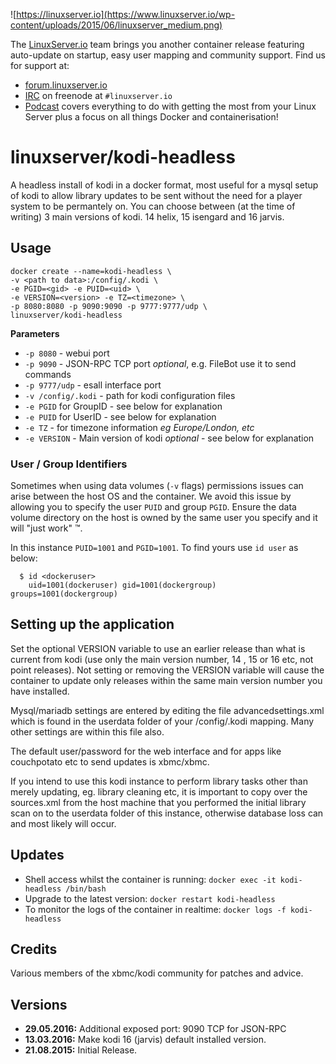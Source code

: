 ![https://linuxserver.io](https://www.linuxserver.io/wp-content/uploads/2015/06/linuxserver_medium.png)

The [LinuxServer.io](https://linuxserver.io) team brings you another container release featuring auto-update on startup, easy user mapping and community support. Find us for support at:
* [forum.linuxserver.io](https://forum.linuxserver.io)
* [IRC](https://www.linuxserver.io/index.php/irc/) on freenode at `#linuxserver.io`
* [Podcast](https://www.linuxserver.io/index.php/category/podcast/) covers everything to do with getting the most from your Linux Server plus a focus on all things Docker and containerisation!

# linuxserver/kodi-headless

A headless install of kodi in a docker format, most useful for a mysql setup of kodi to allow library updates to be sent without the need for a player system to be permantely on. You can choose between (at the time of writing) 3 main versions of kodi. 14 helix, 15 isengard and 16 jarvis.

## Usage

```
docker create --name=kodi-headless \
-v <path to data>:/config/.kodi \
-e PGID=<gid> -e PUID=<uid> \
-e VERSION=<version> -e TZ=<timezone> \
-p 8080:8080 -p 9090:9090 -p 9777:9777/udp \
linuxserver/kodi-headless
```

**Parameters**

* `-p 8080` - webui port
* `-p 9090` - JSON-RPC TCP port *optional*, e.g. FileBot use it to send commands
* `-p 9777/udp` - esall interface port
* `-v /config/.kodi` - path for kodi configuration files
* `-e PGID` for GroupID - see below for explanation
* `-e PUID` for UserID - see below for explanation
* `-e TZ` - for timezone information *eg Europe/London, etc*
* `-e VERSION` - Main version of kodi *optional* - see below for explanation

### User / Group Identifiers

Sometimes when using data volumes (`-v` flags) permissions issues can arise between the host OS and the container. We avoid this issue by allowing you to specify the user `PUID` and group `PGID`. Ensure the data volume directory on the host is owned by the same user you specify and it will "just work" ™.

In this instance `PUID=1001` and `PGID=1001`. To find yours use `id user` as below:

```
  $ id <dockeruser>
    uid=1001(dockeruser) gid=1001(dockergroup) groups=1001(dockergroup)
```    

## Setting up the application
Set the optional VERSION variable to use an earlier release than what is current from kodi (use only the main version number, 14 , 15 or 16 etc, not point releases). Not setting or removing the VERSION variable will cause the container to update only releases within the same main version number you have installed.

Mysql/mariadb settings are entered by editing the file advancedsettings.xml which is found in the userdata folder of your /config/.kodi mapping. Many other settings are within this file also.

The default user/password for the web interface and for apps like couchpotato etc to send updates is xbmc/xbmc.  

If you intend to use this kodi instance to perform library tasks other than merely updating, eg. library cleaning etc, it is important to copy over the sources.xml from the host machine that you performed the initial library scan on to the userdata folder of this instance, otherwise database loss can and most likely will occur.

## Updates

* Shell access whilst the container is running: `docker exec -it kodi-headless /bin/bash`
* Upgrade to the latest version: `docker restart kodi-headless`
* To monitor the logs of the container in realtime: `docker logs -f kodi-headless`

## Credits
Various members of the xbmc/kodi community for patches and advice.

## Versions
+ **29.05.2016:** Additional exposed port: 9090 TCP for JSON-RPC
+ **13.03.2016:** Make kodi 16 (jarvis) default installed version.
+ **21.08.2015:** Initial Release.

